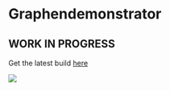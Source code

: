 # Graphendemonstrator

## WORK IN PROGRESS

Get the latest build [here](https://uni-bonn.sciebo.de/s/hSFIm3XhwKR4jMA)

![](https://md.fachschaften.org/uploads/222be70a-97f9-4732-8f4b-1f3b48a41b44.png)
